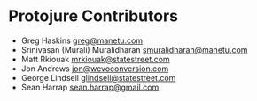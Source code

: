 # Protojure Contributors

- Greg Haskins <greg@manetu.com>
- Srinivasan (Murali) Muralidharan <smuralidharan@manetu.com>
- Matt Rkiouak <mrkiouak@statestreet.com>
- Jon Andrews <jon@wevoconversion.com>
- George Lindsell <glindsell@statestreet.com>
- Sean Harrap <sean.harrap@gmail.com>
